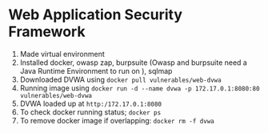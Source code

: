 # Web Application Security Framework

1. Made virtual environment
2. Installed docker, owasp zap, burpsuite (Owasp and burpsuite need a Java Runtime Environment to run on ), sqlmap
3. Downloaded DVWA using `docker pull vulnerables/web-dvwa`
4. Running image using `docker run -d --name dvwa -p 172.17.0.1:8080:80 vulnerables/web-dvwa`
5. DVWA loaded up at `http:/172.17.0.1:8080`
7. To check docker running status; `docker ps`
8. To remove docker image if overlapping: `docker rm -f dvwa`
